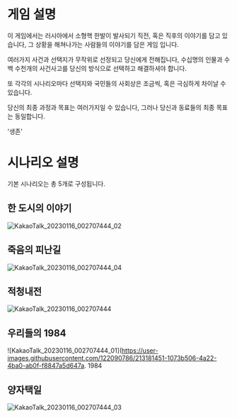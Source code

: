 # 게임 설명

이 게임에서는 러시아에서 소형핵 한발이 발사되기 직전, 혹은 직후의 이야기를 담고 있습니다, 그 상황을 해쳐나가는 사람들의 이야기를 담은 게임 입니다.

여러가지 사건과 선택지가 무작위로 선정되고 당신에게 전해집니다, 수십명의 인물과 수백 수천개의 사건사고를 당신의 방식으로 선택하고 해결하셔야 합니다.

또 각각의 시나리오마다 선택지와 국민들의 사회상은 조금씩, 혹은 극심하게 차이날 수 있습니다.

당신의 최종 과정과 목표는 여러가지일 수 있습니다, 그러나 당신과 동료들의 최종 목표는 동일합니다.

'생존'

# 시나리오 설명

기본 시나리오는 총 5개로 구성됩니다.

## 한 도시의 이야기
![KakaoTalk_20230116_002707444_02](https://user-images.githubusercontent.com/122090786/213181352-cbf54034-07ff-4b32-b93e-eecdb667b321.png)


## 죽음의 피난길
![KakaoTalk_20230116_002707444_04](https://user-images.githubusercontent.com/122090786/212578828-522931b8-d736-4372-b1f8-bbd708efbb67.png)


## 적청내전
![KakaoTalk_20230116_002707444](https://user-images.githubusercontent.com/122090786/213184505-e5b3b1cc-f49a-4aea-bb40-128350a32518.png)


## 우리들의 1984
![KakaoTalk_20230116_002707444_01](https://user-images.githubusercontent.com/122090786/213181451-1073b506-4a22-4ba0-ab0f-f8847a5d647a.  1984

## 양자택일
![KakaoTalk_20230116_002707444_03](https://user-images.githubusercontent.com/122090786/213185514-f81e95e4-e891-492c-90fd-b2998a44992b.png)
